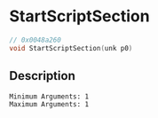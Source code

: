 # StartScriptSection
```c
// 0x0048a260
void StartScriptSection(unk p0)
```
## Description
```
Minimum Arguments: 1
Maximum Arguments: 1
```
